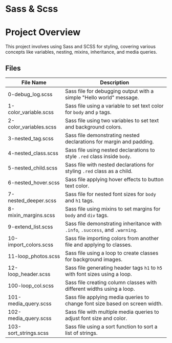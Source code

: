 # Sass & Scss

# Project Overview

This project involves using Sass and SCSS for styling, covering various concepts like variables, nesting, mixins, inheritance, and media queries.

## Files

| File Name                    | Description                                                                 |
|------------------------------|-----------------------------------------------------------------------------|
| 0-debug_log.scss             | Sass file for debugging output with a simple "Hello world" message.         |
| 1-color_variable.scss        | Sass file using a variable to set text color for `body` and `p` tags.       |
| 2-color_variables.scss       | Sass file using two variables to set text and background colors.            |
| 3-nested_tag.scss            | Sass file demonstrating nested declarations for margin and padding.         |
| 4-nested_class.scss          | Sass file using nested declarations to style `.red` class inside `body`.    |
| 5-nested_child.scss          | Sass file with nested declarations for styling `.red` class as a child.    |
| 6-nested_hover.scss          | Sass file applying hover effects to button text color.                      |
| 7-nested_deeper.scss         | Sass file for nested font sizes for `body` and `h1` tags.                   |
| 8-mixin_margins.scss         | Sass file using mixins to set margins for `body` and `div` tags.            |
| 9-extend_list.scss           | Sass file demonstrating inheritance with `.info`, `.success`, and `.warning`.|
| 10-import_colors.scss        | Sass file importing colors from another file and applying to classes.      |
| 11-loop_photos.scss          | Sass file using a loop to create classes for background images.             |
| 12-loop_header.scss          | Sass file generating header tags `h1` to `h5` with font sizes using a loop.|
| 100-loop_col.scss            | Sass file creating column classes with different widths using a loop.      |
| 101-media_query.scss         | Sass file applying media queries to change font size based on screen width.|
| 102-media_query.scss         | Sass file with multiple media queries to adjust font size and color.       |
| 103-sort_strings.scss        | Sass file using a sort function to sort a list of strings.                  |